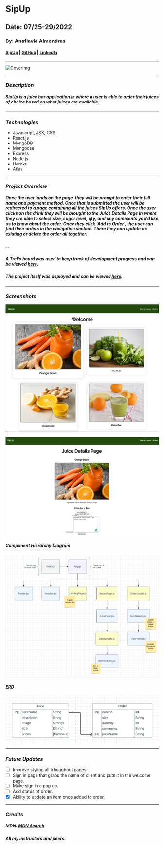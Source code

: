 # SipUp

## Date: 07/25-29/2022

### By: Anaflavia Almendras

#### [SipUp](https://evening-woodland-13843.herokuapp.com/) | [GitHub](https://github.com/A-Almendras) | [LinkedIn](https://www.linkedin.com/in/aalmendras/)

---

![CoverImg](https://cdn.dribbble.com/users/1209888/screenshots/4510073/dribbble10.gif)

---

### **_Description_**

##### SipUp is a juice bar application in where a user is able to order their juices of choice based on what juices are available.

---

### **_Technologies_**

- Javascript, JSX, CSS
- React.js
- MongoDB
- Mongoose
- Express
- Node.js
- Heroku
- Atlas

---

### **_Project Overview_**

##### Once the user lands on the page, they will be prompt to enter their full name and payment method. Once that is submitted the user will be redirected to a page containing all the juices SipUp offers. Once the user clicks on the drink they will be brought to the Juice Details Page in where they are able to select size, sugar level, qty, and any comments you'd like us to know about the order. Once they click 'Add to Order', the user can find their orders in the navigation section. There they can update an existing or delete the order all together.

##### --

##### A Trello board was used to keep track of development progress and can be viewed [here](https://trello.com/b/fgfsLOnm/project-2-sip).

##### The project itself was deployed and can be viewed [here](https://evening-woodland-13843.herokuapp.com/).

---

### **_Screenshots_**

![Welcome](images/welcome.png)

![Juice-Details](images/juice-details.png.png)

##### **Component Hierarchy Diagram**

![Diagram](images/com-hier-dia.png)

##### **ERD**

![ERD](images/erd.png)

---

### **_Future Updates_**

- [ ] Improve styling all trhoughout pages.
- [ ] Sign in page that grabs the name of client and puts it in the welcome page.
- [ ] Make sign in a pop up.
- [ ] Add status of order.
- [x] Ability to update an item once added to order.

---

### **_Credits_**

##### MDN: [MDN Search](https://developer.mozilla.org/en-US/)

##### All my instructors and peers.

